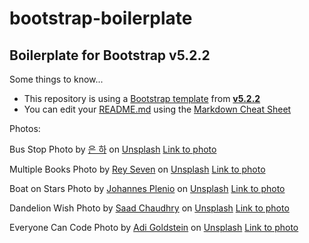 # bootstrap-boilerplate
## Boilerplate for Bootstrap **v5.2.2**
Some things to know...

- This repository is using a [Bootstrap template](https://getbootstrap.com/docs/5.2/getting-started/introduction/#quick-start) from [**v5.2.2**](https://getbootstrap.com/docs/5.2/getting-started/introduction/)
- You can edit your [README.md](https://docs.github.com/en/github/creating-cloning-and-archiving-repositories/about-readmes) using the [Markdown Cheat Sheet](https://www.markdownguide.org/cheat-sheet/)



Photos:

Bus Stop Photo by <a href="https://unsplash.com/@b0nn13_4nd_clyd3?utm_source=unsplash&utm_medium=referral&utm_content=creditCopyText">은 하</a> on <a href="https://unsplash.com/?utm_source=unsplash&utm_medium=referral&utm_content=creditCopyText">Unsplash</a>
<a href="https://unsplash.com/photos/SbtE4iYm380">Link to photo</a>

Multiple Books Photo by <a href="https://unsplash.com/@rey_7?utm_source=unsplash&utm_medium=referral&utm_content=creditCopyText">Rey Seven</a> on <a href="https://unsplash.com/?utm_source=unsplash&utm_medium=referral&utm_content=creditCopyText">Unsplash</a>
<a href="https://unsplash.com/photos/_nm_mZ4Cs2I">Link to photo</a>
  

Boat on Stars Photo by <a href="https://unsplash.com/@jplenio?utm_source=unsplash&utm_medium=referral&utm_content=creditCopyText">Johannes Plenio</a> on <a href="https://unsplash.com/?utm_source=unsplash&utm_medium=referral&utm_content=creditCopyText">Unsplash</a>
<a href="https://unsplash.com/photos/DKix6Un55mw">Link to photo</a>

Dandelion Wish Photo by <a href="https://unsplash.com/@saadchdhry?utm_source=unsplash&utm_medium=referral&utm_content=creditCopyText">Saad Chaudhry</a> on <a href="https://unsplash.com/s/photos/dandelion?utm_source=unsplash&utm_medium=referral&utm_content=creditCopyText">Unsplash</a>
<a href="https://unsplash.com/photos/YNM4KStg78I">Link to photo</a>

Everyone Can Code Photo by <a href="https://unsplash.com/@adigold1?utm_source=unsplash&utm_medium=referral&utm_content=creditCopyText">Adi Goldstein</a> on <a href="https://unsplash.com/?utm_source=unsplash&utm_medium=referral&utm_content=creditCopyText">Unsplash</a>
<a href="https://unsplash.com/photos/mDinBvq1Sfg">Link to photo</a>  
  
  